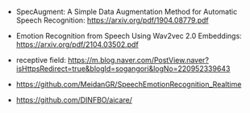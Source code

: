 - SpecAugment: A Simple Data Augmentation Method for Automatic Speech Recognition: https://arxiv.org/pdf/1904.08779.pdf

- Emotion Recognition from Speech Using Wav2vec 2.0 Embeddings: https://arxiv.org/pdf/2104.03502.pdf

- receptive field: https://m.blog.naver.com/PostView.naver?isHttpsRedirect=true&blogId=sogangori&logNo=220952339643

- https://github.com/MeidanGR/SpeechEmotionRecognition_Realtime

- https://github.com/DINFBO/aicare/
